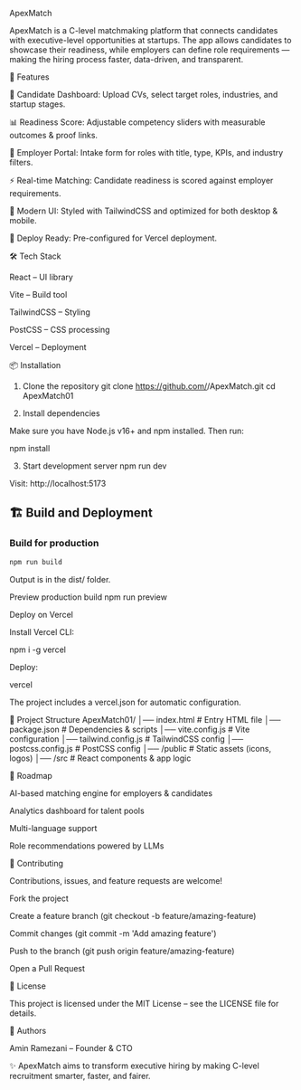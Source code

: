 ApexMatch

ApexMatch is a C-level matchmaking platform that connects candidates with executive-level opportunities at startups. The app allows candidates to showcase their readiness, while employers can define role requirements — making the hiring process faster, data-driven, and transparent.

🌟 Features

📄 Candidate Dashboard: Upload CVs, select target roles, industries, and startup stages.

📊 Readiness Score: Adjustable competency sliders with measurable outcomes & proof links.

🏢 Employer Portal: Intake form for roles with title, type, KPIs, and industry filters.

⚡ Real-time Matching: Candidate readiness is scored against employer requirements.

🎨 Modern UI: Styled with TailwindCSS and optimized for both desktop & mobile.

🚀 Deploy Ready: Pre-configured for Vercel deployment.

🛠️ Tech Stack

React – UI library

Vite – Build tool

TailwindCSS – Styling

PostCSS – CSS processing

Vercel – Deployment

📦 Installation
1. Clone the repository
git clone https://github.com/<your-username>/ApexMatch.git
cd ApexMatch01

2. Install dependencies

Make sure you have Node.js v16+ and npm installed. Then run:

npm install

3. Start development server
npm run dev


Visit: http://localhost:5173

## 🏗️ Build and Deployment

### Build for production
```bash
npm run build
```

Output is in the dist/ folder.

Preview production build
npm run preview

Deploy on Vercel

Install Vercel CLI:

npm i -g vercel


Deploy:

vercel


The project includes a vercel.json for automatic configuration.

📂 Project Structure
ApexMatch01/
│── index.html              # Entry HTML file
│── package.json            # Dependencies & scripts
│── vite.config.js          # Vite configuration
│── tailwind.config.js      # TailwindCSS config
│── postcss.config.js       # PostCSS config
│── /public                 # Static assets (icons, logos)
│── /src                    # React components & app logic


🚀 Roadmap

 AI-based matching engine for employers & candidates

 Analytics dashboard for talent pools

 Multi-language support

 Role recommendations powered by LLMs

🤝 Contributing

Contributions, issues, and feature requests are welcome!

Fork the project

Create a feature branch (git checkout -b feature/amazing-feature)

Commit changes (git commit -m 'Add amazing feature')

Push to the branch (git push origin feature/amazing-feature)

Open a Pull Request

📜 License

This project is licensed under the MIT License – see the LICENSE file for details.

👤 Authors

Amin Ramezani – Founder & CTO

✨ ApexMatch aims to transform executive hiring by making C-level recruitment smarter, faster, and fairer.
